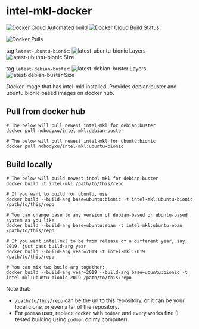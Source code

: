 # intel-mkl-docker

![Docker Cloud Automated build](https://img.shields.io/docker/cloud/automated/nobodyxu/intel-mkl)
![Docker Cloud Build Status](https://img.shields.io/docker/cloud/build/nobodyxu/intel-mkl)

![Docker Pulls](https://img.shields.io/docker/pulls/nobodyxu/intel-mkl)

tag `latest-ubuntu-bionic`:
![latest-ubuntu-bionic Layers](https://img.shields.io/microbadger/layers/nobodyxu/intel-mkl/latest-ubuntu-bionic)
![latest-ubuntu-bionic Size](https://img.shields.io/microbadger/image-size/nobodyxu/intel-mkl/latest-ubuntu-bionic)

tag `latest-debian-buster`:
![latest-debian-buster Layers](https://img.shields.io/microbadger/layers/nobodyxu/intel-mkl/latest-debian-buster)
![latest-debian-buster Size](https://img.shields.io/microbadger/image-size/nobodyxu/intel-mkl/latest-debian-buster)

Docker image that has intel-mkl installed. Provides debian:buster and ubuntu:bionic based images on docker hub.

## Pull from docker hub

```shell
# The below will pull newest intel-mkl for debian:buster
docker pull nobodyxu/intel-mkl:debian-buster

# The below will pull newest intel-mkl for ubuntu:bionic
docker pull nobodyxu/intel-mkl:ubuntu-bionic
```

## Build locally

```shell
# The below will build newest intel-mkl for debian:buster
docker build -t intel-mkl /path/to/this/repo

# If you want to build for ubuntu, use
docker build --build-arg base=ubuntu:bionic -t intel-mkl:ubuntu-bionic /path/to/this/repo

# You can change base to any version of debian-based or ubuntu-based system as you like
docker build --build-arg base=ubuntu:eoan -t intel-mkl:ubuntu-eoan /path/to/this/repo

# If you want intel-mkl to be from release of a different year, say, 2019, just pass build-arg year
docker build --build-arg year=2019 -t intel-mkl:2019 /path/to/this/repo

# You can mix two build-arg together:
docker build --build-arg year=2019 --build-arg base=ubuntu:bionic -t intel-mkl:ubuntu-bionic-2019 /path/to/this/repo
```

Note that:

 - `/path/to/this/repo` can be the url to this repository, or it can be your local clone, or even a tar of the repository.
 - For `podman` user, replace `docker` with `podman` and every works fine (I tested building using `podman` on my computer).
